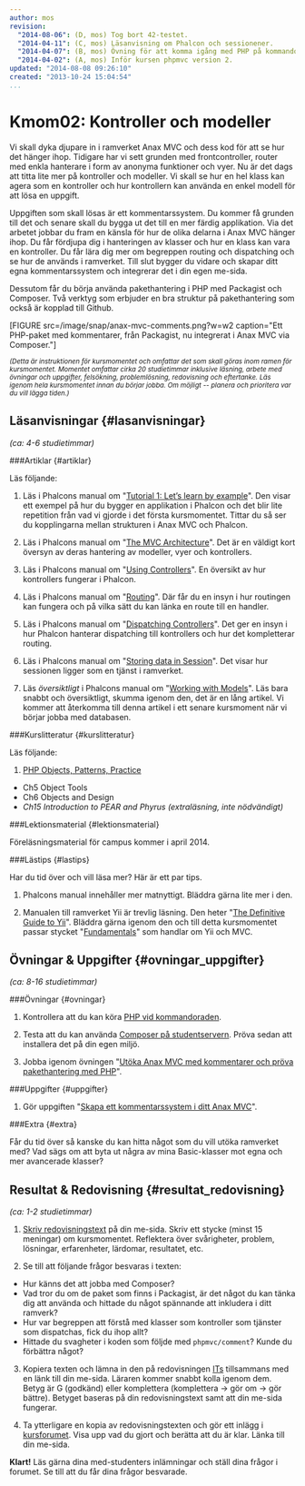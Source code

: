 ```yaml
---
author: mos
revision:
  "2014-08-06": (D, mos) Tog bort 42-testet.
  "2014-04-11": (C, mos) Läsanvisning om Phalcon och sessionener.
  "2014-04-07": (B, mos) Övning för att komma igång med PHP på kommandoraden.
  "2014-04-02": (A, mos) Inför kursen phpmvc version 2.
updated: "2014-08-08 09:26:10"
created: "2013-10-24 15:04:54"
...
```

Kmom02: Kontroller och modeller
==================================

Vi skall dyka djupare in i ramverket Anax MVC och dess kod för att se hur det hänger ihop. Tidigare har vi sett grunden med frontcontroller, router med enkla hanterare i form av anonyma funktioner och vyer. Nu är det dags att titta lite mer på kontroller och modeller. Vi skall se hur en hel klass kan agera som en kontroller och hur kontrollern kan använda en enkel modell för att lösa en uppgift.

Uppgiften som skall lösas är ett kommentarssystem. Du kommer få grunden till det och senare skall du bygga ut det till en mer färdig applikation. Via det arbetet jobbar du fram en känsla för hur de olika delarna i Anax MVC hänger ihop. Du får fördjupa dig i hanteringen av klasser och hur en klass kan vara en kontroller. Du får lära dig mer om begreppen routing och dispatching och se hur de används i ramverket. Till slut bygger du vidare och skapar ditt egna kommentarssystem och integrerar det i din egen me-sida.

Dessutom får du börja använda pakethantering i PHP med Packagist och Composer. Två verktyg som erbjuder en bra struktur på pakethantering som också är kopplad till Github.

[FIGURE src=/image/snap/anax-mvc-comments.png?w=w2 caption="Ett PHP-paket med kommentarer, från Packagist, nu integrerat i Anax MVC via Composer."]

<small>*(Detta är instruktionen för kursmomentet och omfattar det som skall göras inom ramen för kursmomentet. Momentet omfattar cirka 20 studietimmar inklusive läsning, arbete med övningar och uppgifter, felsökning, problemlösning, redovisning och eftertanke. Läs igenom hela kursmomentet innan du börjar jobba. Om möjligt -- planera och prioritera var du vill lägga tiden.)*</small>



Läsanvisningar  {#lasanvisningar}
---------------------------------

*(ca: 4-6 studietimmar)*


###Artiklar {#artiklar}

Läs följande:



1. Läs i Phalcons manual om "[Tutorial 1: Let’s learn by example](http://docs.phalconphp.com/en/latest/reference/tutorial.html)". Den visar ett exempel på hur du bygger en applikation i Phalcon och det blir lite repetition från vad vi gjorde i det första kursmomentet. Tittar du så ser du kopplingarna mellan strukturen i Anax MVC och Phalcon.

2. Läs i Phalcons manual om "[The MVC Architecture](http://docs.phalconphp.com/en/latest/reference/mvc.html)". Det är en väldigt kort översyn av deras hantering av modeller, vyer och kontrollers.

3. Läs i Phalcons manual om "[Using Controllers](http://docs.phalconphp.com/en/latest/reference/controllers.html)". En översikt av hur kontrollers fungerar i Phalcon.

4. Läs i Phalcons manual om "[Routing](http://docs.phalconphp.com/en/latest/reference/routing.html)". Där får du en insyn i hur routingen kan fungera och på vilka sätt du kan länka en route till en handler.

5. Läs i Phalcons manual om "[Dispatching Controllers](http://docs.phalconphp.com/en/latest/reference/dispatching.html)". Det ger en insyn i hur Phalcon hanterar dispatching till kontrollers och hur det kompletterar routing.

6. Läs i Phalcons manual om "[Storing data in Session](http://docs.phalconphp.com/en/latest/reference/session.html)". Det visar hur sessionen ligger som en tjänst i ramverket.

7. Läs *översiktligt* i Phalcons manual om "[Working with Models](http://docs.phalconphp.com/en/latest/reference/models.html)". Läs bara snabbt och översiktligt, skumma igenom den, det är en lång artikel. Vi kommer att återkomma till denna artikel i ett senare kursmoment när vi börjar jobba med databasen. 




###Kurslitteratur  {#kurslitteratur}

Läs följande:

1. [PHP Objects, Patterns, Practice](kunskap/boken-php-objects-patterns-and-practice) 
  * Ch5 Object Tools
  * Ch6 Objects and Design
  * *Ch15 Introduction to PEAR and Phyrus (extraläsning, inte nödvändigt)*



###Lektionsmaterial  {#lektionsmaterial}

Föreläsningsmaterial för campus kommer i april 2014.



###Lästips {#lastips}

Har du tid över och vill läsa mer? Här är ett par tips.

1. Phalcons manual innehåller mer matnyttigt. Bläddra gärna lite mer i den.

2. Manualen till ramverket Yii är trevlig läsning. Den heter "[The Definitive Guide to Yii](http://www.yiiframework.com/doc/guide/)". Bläddra gärna igenom den och till detta kursmomentet passar stycket "[Fundamentals](http://www.yiiframework.com/doc/guide/1.1/en/basics.mvc)" som handlar om Yii och MVC.




Övningar & Uppgifter  {#ovningar_uppgifter}
-------------------------------------------

*(ca: 8-16 studietimmar)*


###Övningar {#ovningar}


1. Kontrollera att du kan köra [PHP vid kommandoraden](kunskap/anvand-php-pa-kommandoraden).

1. Testa att du kan använda [Composer på studentservern](kunskap/installera-composer-for-pakethantering-med-php). Pröva sedan att installera det på din egen miljö.

1. Jobba igenom övningen "[Utöka Anax MVC med kommentarer och pröva pakethantering med PHP](kunskap/utoka-anax-mvc-med-kommentarer-och-prova-pakethantering-med-php)".



###Uppgifter {#uppgifter}

1. Gör uppgiften "[Skapa ett kommentarssystem i ditt Anax MVC](uppgift/bygg-ett-kommentarssystem-till-anax-mvc)".



###Extra {#extra}

Får du tid över så kanske du kan hitta något som du vill utöka ramverket med? Vad sägs om att byta ut några av mina Basic-klasser mot egna och mer avancerade klasser?



Resultat & Redovisning  {#resultat_redovisning}
-----------------------------------------------

*(ca: 1-2 studietimmar)*

1. [Skriv redovisningstext](kunskap/att-skriva-en-bra-redovisningstext) på din me-sida. Skriv ett stycke (minst 15 meningar) om kursmomentet. Reflektera över svårigheter, problem, lösningar, erfarenheter, lärdomar, resultatet, etc.

2. Se till att följande frågor besvaras i texten:
  * Hur känns det att jobba med Composer?
  * Vad tror du om de paket som finns i Packagist, är det något du kan tänka dig att använda och hittade du något spännande att inkludera i ditt ramverk?
  * Hur var begreppen att förstå med klasser som kontroller som tjänster som dispatchas, fick du ihop allt? 
  * Hittade du svagheter i koden som följde med `phpmvc/comment`? Kunde du förbättra något?

3. Kopiera texten och lämna in den på redovisningen [ITs](bth#its) tillsammans med en länk till din me-sida. Läraren kommer snabbt kolla igenom dem. Betyg är G (godkänd) eller komplettera (komplettera -> gör om -> gör bättre). Betyget baseras på din redovisningstext samt att din me-sida fungerar.

4. Ta ytterligare en kopia av redovisningstexten och gör ett inlägg i [kursforumet](forum/utbildning/phpmvc-v2). Visa upp vad du gjort och berätta att du är klar. Länka till din me-sida.


**Klart!** Läs gärna dina med-studenters inlämningar och ställ dina frågor i forumet. Se till att du får dina frågor besvarade.




